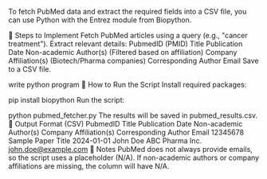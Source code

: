 To fetch PubMed data and extract the required fields into a CSV file, you can use Python with the Entrez module from Biopython.

📌 Steps to Implement
Fetch PubMed articles using a query (e.g., "cancer treatment").
Extract relevant details:
PubmedID (PMID)
Title
Publication Date
Non-academic Author(s) (Filtered based on affiliation)
Company Affiliation(s) (Biotech/Pharma companies)
Corresponding Author Email
Save to a CSV file.

write python program
📌 How to Run the Script
Install required packages:

pip install biopython
Run the script:

python pubmed_fetcher.py
The results will be saved in pubmed_results.csv.
📌 Output Format (CSV)
PubmedID	Title	Publication Date	Non-academic Author(s)	Company Affiliation(s)	Corresponding Author Email
12345678	Sample Paper Title	2024-01-01	John Doe	ABC Pharma Inc.	john.doe@example.com
📌 Notes
PubMed does not always provide emails, so the script uses a placeholder (N/A).
If non-academic authors or company affiliations are missing, the column will have N/A.
